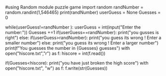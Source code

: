 #using Random module puzzle game
import random
randNumber = random.randint(1,546465)
print(randNumber)
userGuess = None
Guesses = 0

while(userGuess!=randNumber ):
    userGuess = int(input("Enter the number:"))
    Guesses +=1
    if(userGuess==randNumber):
        print("you gusses is right")
    else:
        if(userGuess>randNumber):
            print("you guess its wrong ! Enter a smaller number")
        else:
            print("you guess its wrong ! Enter a larger number")
print(f"You guesses the number in {Guesses} guesses")
with open("hiscore.txt","r") as f:
    hiscore = int(f.read())

if(Guesses<hiscore):
    print("you have just broken the high score")
    with open("hiscore.txt", "w") as f:
        f.write(str(Guesses))

